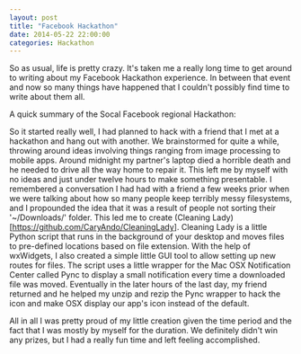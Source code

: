 ```yaml
---
layout: post
title: "Facebook Hackathon"
date: 2014-05-22 22:00:00
categories: Hackathon
---
```


So as usual, life is pretty crazy. It's taken me a really long time to get around to writing about my Facebook Hackathon experience. In between that event and now so many things have happened that I couldn't possibly find time to write about them all. 

A quick summary of the Socal Facebook regional Hackathon:

So it started really well, I had planned to hack with a friend that I met at a hackathon and hang out with another. We brainstormed for quite a while, throwing around ideas involving things ranging from image processing to mobile apps. Around midnight my partner's laptop died a horrible death and he needed to drive all the way home to repair it. This left me by myself with no ideas and just under twelve hours to make something presentable. I remembered a conversation I had had with a friend a few weeks prior when we were talking about how so many people keep terribly messy filesystems, and I propounded the idea that it was a result of people not sorting their '~/Downloads/' folder. This led me to create (Cleaning Lady)[https://github.com/CaryAndo/CleaningLady]. Cleaning Lady is a little Python script that runs in the background of your desktop and moves files to pre-defined locations based on file extension. With the help of wxWidgets, I also created a simple little GUI tool to allow setting up new routes for files. The script uses a little wrapper for the Mac OSX Notification Center called Pync to display a small notification every time a downloaded file was moved. Eventually in the later hours of the last day, my friend returned and he helped my unzip and rezip the Pync wrapper to hack the icon and make OSX display our app's icon instead of the default.

All in all I was pretty proud of my little creation given the time period and the fact that I was mostly by myself for the duration. We definitely didn't win any prizes, but I had a really fun time and left feeling accomplished. 
